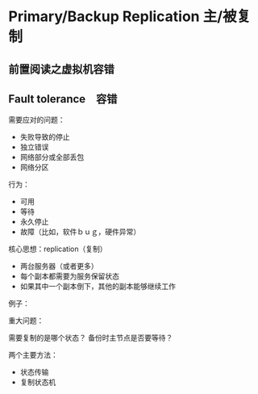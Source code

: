 # Primary/Backup Replication 主/被复制

## 前置阅读之虚拟机容错

## Fault tolerance　容错

需要应对的问题：

- 失败导致的停止
- 独立错误
- 网络部分或全部丢包
- 网络分区

行为：

- 可用
- 等待
- 永久停止
- 故障（比如，软件ｂｕｇ，硬件异常）

核心思想：replication（复制）

- 两台服务器（或者更多）
- 每个副本都需要为服务保留状态
- 如果其中一个副本倒下，其他的副本能够继续工作

例子：

重大问题：

需要复制的是哪个状态？
备份时主节点是否要等待？

两个主要方法：

- 状态传输
- 复制状态机


